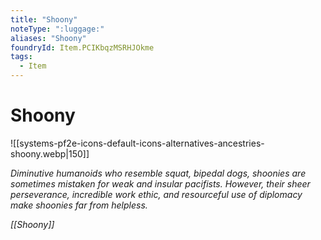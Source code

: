 ```yaml
---
title: "Shoony"
noteType: ":luggage:"
aliases: "Shoony"
foundryId: Item.PCIKbqzMSRHJOkme
tags:
  - Item
---
```


# Shoony
![[systems-pf2e-icons-default-icons-alternatives-ancestries-shoony.webp|150]]

_Diminutive humanoids who resemble squat, bipedal dogs, shoonies are sometimes mistaken for weak and insular pacifists. However, their sheer perseverance, incredible work ethic, and resourceful use of diplomacy make shoonies far from helpless._

_[[Shoony]]_

